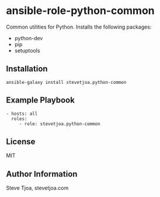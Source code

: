 ansible-role-python-common
==========================

Common utilities for Python. Installs the following packages:

- python-dev
- pip
- setuptools

Installation
------------

    ansible-galaxy install stevetjoa.python-common

Example Playbook
-------------------------

    - hosts: all
      roles:
         - role: stevetjoa.python-common

License
-------

MIT

Author Information
------------------

Steve Tjoa, stevetjoa.com
